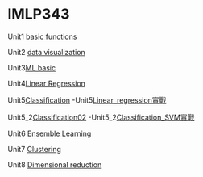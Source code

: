 # IMLP343


Unit1 [basic functions](https://github.com/ericshiao/IMLP343/tree/main/Unit01) 

Unit2 [data visualization](https://github.com/ericshiao/IMLP343/tree/main/Unit02)

Unit3[ML basic](https://github.com/ericshiao/IMLP343/tree/main/Unit03)

Unit4[Linear Regression](https://github.com/ericshiao/IMLP343/tree/main/Unit04)

Unit5[Classification](https://github.com/ericshiao/IMLP343/tree/main/Unit05)
    -Unit5[Linear_regression實戰](https://github.com/ericshiao/IMLP343/blob/main/Unit05/02_Logistic%20regression%E5%AF%A6%E6%88%B0.ipynb)

Unit5_2[Classification02](https://github.com/ericshiao/IMLP343/tree/main/Unit05_2)
    -Unit5_2[Classification_SVM實戰](https://github.com/ericshiao/IMLP343/blob/main/Unit05_2/SVM%E5%AF%A6%E6%88%B0.ipynb)

Unit6 [Ensemble Learning](https://github.com/ericshiao/IMLP343/tree/main/Unit06)

Unit7 [Clustering](https://github.com/ericshiao/IMLP343/tree/main/Unit07)

Unit8 [Dimensional reduction](https://github.com/ericshiao/IMLP343/tree/main/Unit08)
